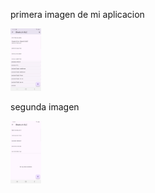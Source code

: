 <p> primera imagen de mi aplicacion </p>
<img src="/1.jpg" alt="Descripción de la imagen" height="100px" />
<p> segunda imagen </p>
<img src="/2.jpg" alt="Descripción de la imagen" height="100px" />

